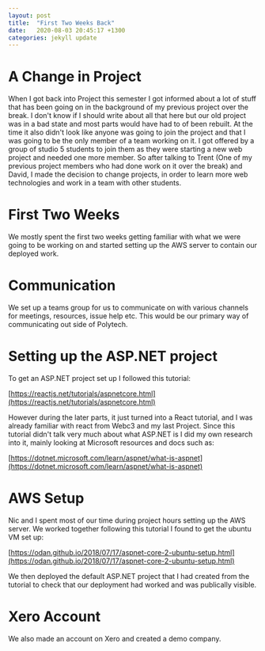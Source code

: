 ```yaml
---
layout: post
title:  "First Two Weeks Back"
date:   2020-08-03 20:45:17 +1300
categories: jekyll update
---
```



# A Change in Project

When I got back into Project this semester I got informed about a lot of stuff that has been going on in the background of my previous project over the break. I don't know if I should write about all that here but our old project was in a bad state and most parts would have had to of been rebuilt. At the time it also didn't look like anyone was going to join the project and that I was going to be the only member of a team working on it. I got offered by a group of studio 5 students to join them as they were starting a new web project and needed one more member. So after talking to Trent (One of my previous project members who had done work on it over the break) and David, I made the decision to change projects, in order to learn more web technologies and work in a team with other students.

# First Two Weeks

We mostly spent the first two weeks getting familiar with what we were going to be working on and started setting up the AWS server to contain our deployed work.

# Communication

We set up a teams group for us to communicate on with various channels for meetings, resources, issue help etc. This would be our primary way of communicating out side of Polytech.

# Setting up the ASP.NET project

To get an ASP.NET project set up I followed this tutorial:

[https://reactjs.net/tutorials/aspnetcore.html](https://reactjs.net/tutorials/aspnetcore.html)

However during the later parts, it just turned into a React tutorial, and I was already familiar with react from Webc3 and my last Project. Since this tutorial didn't talk very much about what ASP.NET is I did my own research into it, mainly looking at Microsoft resources and docs such as:

[https://dotnet.microsoft.com/learn/aspnet/what-is-aspnet](https://dotnet.microsoft.com/learn/aspnet/what-is-aspnet)

# AWS Setup

Nic and I spent most of our time during project hours setting up the AWS server. We worked together following this tutorial I found to get the ubuntu VM set up:

[https://odan.github.io/2018/07/17/aspnet-core-2-ubuntu-setup.html](https://odan.github.io/2018/07/17/aspnet-core-2-ubuntu-setup.html)

We then deployed the default ASP.NET project that I had created from the tutorial to check that our deployment had worked and was publically visible.

# Xero Account

We also made an account on Xero and created a demo company.
